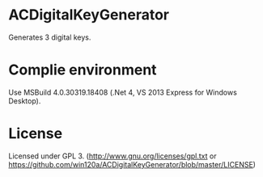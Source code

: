# ACDigitalKeyGenerator
Generates 3 digital keys.

# Complie environment
Use MSBuild 4.0.30319.18408 (.Net 4, VS 2013 Express for Windows Desktop).

# License
Licensed under GPL 3. (http://www.gnu.org/licenses/gpl.txt or https://github.com/win120a/ACDigitalKeyGenerator/blob/master/LICENSE)
